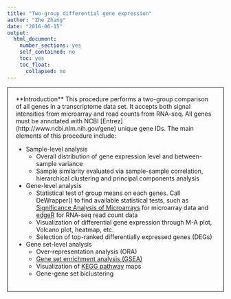 ```yaml
---
title: "Two-group differential gene expression"
author: "Zhe Zhang"
date: "2016-06-15"
output:
  html_document:
    number_sections: yes
    self_contained: no
    toc: yes
    toc_float:
      collapsed: no
---
```


<div style="border:black 1px solid; padding: 0.5cm 0.5cm">
**Introduction** This procedure performs a two-group comparison of all genes in a transcriptome data set. It accepts both signal intensities from microarray and read counts from RNA-seq. All genes must be annotated with NCBI [Entrez](http://www.ncbi.nlm.nih.gov/gene) unique gene IDs. The main elements of this procedure include:

  - Sample-level analysis
    - Overall distribution of gene expression level and between-sample variance
    - Sample similarity evaluated via sample-sample correlation, hierarchical clustering and principal components analysis
  - Gene-level analysis
    - Statistical test of group means on each genes. Call DeWrapper() to find available statistical tests, such as [Significance Analysis of Microarrays](http://statweb.stanford.edu/~tibs/SAM/) for microarray data and [edgeR](http://www.ncbi.nlm.nih.gov/pmc/articles/PMC2796818/) for RNA-seq read count data
    - Visualization of differential gene expression through M-A plot, Volcano plot, heatmap, etc.
    - Selection of top-ranked differentially expressed genes (DEGs)
  - Gene set-level analysis
    - Over-representation analysis (ORA)
    - [Gene set enrichment analysis (GSEA)](http://software.broadinstitute.org/gsea/index.jsp)
    - Visualization of [KEGG pathway](http://www.genome.jp/kegg/pathway.html) maps
    - Gene-gene set biclustering
    
</div>

&nbsp;



























































